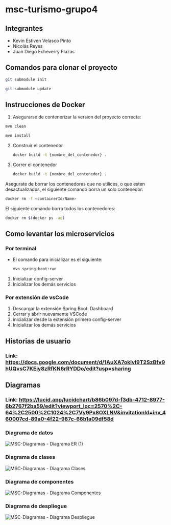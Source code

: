 # msc-turismo-grupo4

## Integrantes
 - Kevin Estiven Velasco Pinto
 - Nicolás Reyes
 - Juan Diego Echeverry Plazas


## Comandos para clonar el proyecto
```bash
git submodule init
```

```bash
git submodule update
```

## Instrucciones de Docker
1. Asegurarse de contenerizar la version del proyecto correcta:
```bash
mvn clean
```
```bash
mvn install
```

2. Construir el contenedor
    ```bash
    docker build -t {nombre_del_contenedor} .
    ```

3. Correr el contenedor
    ```bash
    docker build -t {nombre_del_contenedor} .
    ```

Asegurate de borrar los contenedores que no utilices, o que esten desactualizados, el siguiente comando borra un solo contenedor:

```bash
docker rm -f <containerId/Name>
```

El siguiente comando borra todos los contenedores:

```bash
docker rm $(docker ps -aq)
```


## Como levantar los microservicios

### Por terminal
 - El comando para inicializar es el siguiente:

    ```bash
    mvn spring-boot:run
    ```
1. Inicializar config-server
2. Inicializar los demás servicios

### Por extensión de vsCode
1. Descargar la extensión Spring Boot: Dashboard
2. Cerrar y abrir nuevamente VSCode
3. inicializar desde la extensión primero config-server
4. Inicializar los demás servicios

## Historias de usuario
### Link: https://docs.google.com/document/d/1AuXA7oklvI9T2SzBfv9hUQvsC7KEiy8zRfKN6rRYDDo/edit?usp=sharing

## Diagramas
### Link: https://lucid.app/lucidchart/b86b097d-f3db-4712-8977-6b2767f2ba59/edit?viewport_loc=2570%2C-64%2C2500%2C1024%2C7Vy9Px8OXLNV&invitationId=inv_460007cd-89a0-4f22-987c-66b1a09df58d
### Diagrama de datos
![MSC-Diagramas - Diagrama ER (1)](https://github.com/user-attachments/assets/4c21a7f8-5e70-4aeb-a93c-5c34988910b0)
### Diagrama de clases
![MSC-Diagramas - Diagrama Clases](https://github.com/user-attachments/assets/6f70bdb7-d6ad-4af9-8008-98e068c5a0f2)
### Diagrama de componentes
![MSC-Diagramas - Diagrama Componentes](https://github.com/user-attachments/assets/f23734a6-885c-4bd6-b2a6-4c9713a92b71)
### Diagrama de despliegue
![MSC-Diagramas - Diagrama Despliegue](https://github.com/user-attachments/assets/6a506c12-9497-4167-bd44-79888095c8fa)
